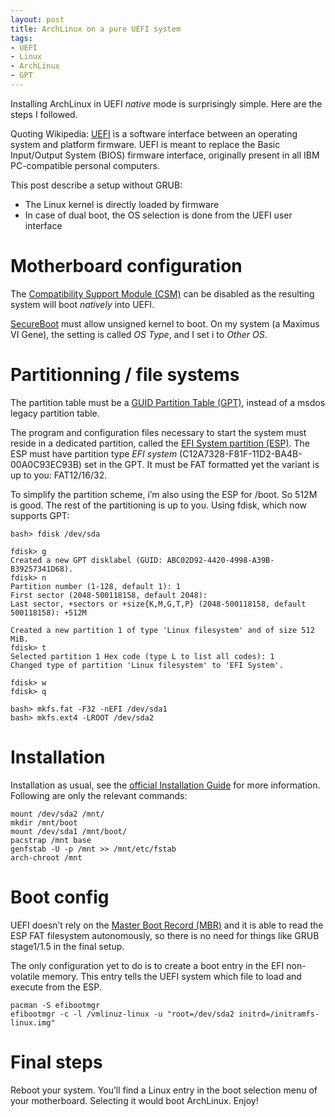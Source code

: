 ```yaml
---
layout: post
title: ArchLinux on a pure UEFI system
tags:
- UEFI
- Linux
- ArchLinux
- GPT
---
```


Installing ArchLinux in UEFI _native_ mode is surprisingly simple. Here are the steps I followed.

Quoting Wikipedia: [UEFI](https://en.wikipedia.org/wiki/Unified_Extensible_Firmware_Interface) is a software interface between an operating system and platform firmware. UEFI is meant to replace the Basic Input/Output System (BIOS) firmware interface, originally present in all IBM PC-compatible personal computers.

This post describe a setup without GRUB:

- The Linux kernel is directly loaded by firmware
- In case of dual boot, the OS selection is done from the UEFI user interface

# Motherboard configuration

The [Compatibility Support Module (CSM)](http://en.wikipedia.org/wiki/Unified_Extensible_Firmware_Interface#CSM_booting) can be disabled as the resulting system will boot _natively_ into UEFI.

[SecureBoot](http://en.wikipedia.org/wiki/Unified_Extensible_Firmware_Interface#Secure_boot) must allow unsigned kernel to boot. On my system (a Maximus VI Gene), the setting is called _OS Type_, and I set i to _Other OS_.

# Partitionning / file systems

The partition table must be a [GUID Partition Table (GPT)](http://en.wikipedia.org/wiki/GUID_Partition_Table), instead of a msdos legacy partition table. 

The program and configuration files necessary to start the system must reside in a dedicated partition, called the [EFI System partition (ESP)](http://en.wikipedia.org/wiki/EFI_System_partition). The ESP must have partition type _EFI system_ (C12A7328-F81F-11D2-BA4B-00A0C93EC93B) set in the GPT. It must be FAT formatted yet the variant is up to you: FAT12/16/32. 

To simplify the partition scheme, i’m also using the ESP for /boot. So 512M is good. The rest of the partitioning is up to you. Using fdisk, which now supports GPT:

```
bash> fdisk /dev/sda

fdisk> g
Created a new GPT disklabel (GUID: ABC02D92-4420-4998-A39B-B39257341D68).
fdisk> n
Partition number (1-128, default 1): 1
First sector (2048-500118158, default 2048): 
Last sector, +sectors or +size{K,M,G,T,P} (2048-500118158, default 500118158): +512M

Created a new partition 1 of type 'Linux filesystem' and of size 512 MiB.
fdisk> t
Selected partition 1 Hex code (type L to list all codes): 1 
Changed type of partition 'Linux filesystem' to 'EFI System'. 

fdisk> w
fdisk> q

bash> mkfs.fat -F32 -nEFI /dev/sda1
bash> mkfs.ext4 -LROOT /dev/sda2
```

# Installation

Installation as usual, see the [official Installation Guide](https://wiki.archlinux.org/index.php/Installation_guide) for more information. Following are only the relevant commands:

```
mount /dev/sda2 /mnt/
mkdir /mnt/boot
mount /dev/sda1 /mnt/boot/
pacstrap /mnt base
genfstab -U -p /mnt >> /mnt/etc/fstab
arch-chroot /mnt
```

# Boot config

UEFI doesn’t rely on the [Master Boot Record (MBR)](http://en.wikipedia.org/wiki/Master_boot_record) and it is able to read the ESP FAT filesystem autonomously, so there is no need for things like GRUB stage1/1.5 in the final setup.

The only configuration yet to do is to create a boot entry in the EFI non-volatile memory. This entry tells the UEFI system which file to load and execute from the ESP.

```
pacman -S efibootmgr
efibootmgr -c -l /vmlinuz-linux -u "root=/dev/sda2 initrd=/initramfs-linux.img"
```

# Final steps

Reboot your system. You’ll find a Linux entry in the boot selection menu of your motherboard. Selecting it would boot ArchLinux. Enjoy!